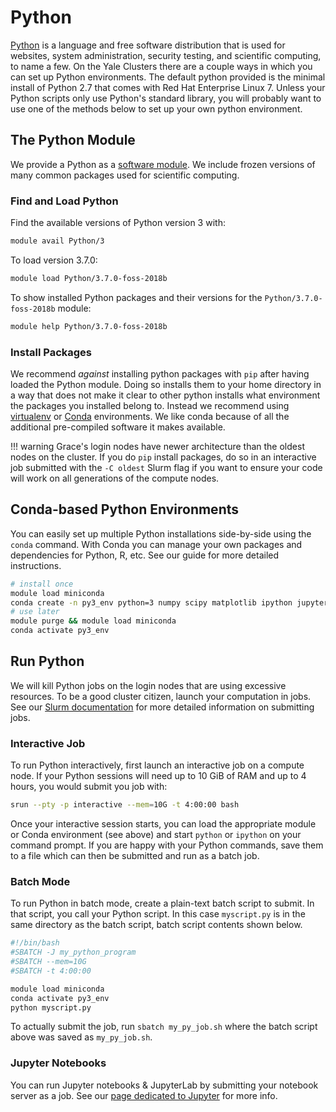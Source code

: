 # Python

[Python](https://www.python.org/about/) is a language and free software distribution that is used for websites, system administration, security testing, and scientific computing, to name a few. On the Yale Clusters there are a couple ways in which you can set up Python environments. The default python provided is the minimal install of Python 2.7 that comes with Red Hat Enterprise Linux 7. Unless your Python scripts only use Python's standard library, you will probably want to use one of the methods below to set up your own python environment.

## The Python Module

We provide a Python as a [software module](/clusters-at-yale/applications/modules). We include frozen versions of many common packages used for scientific computing.

### Find and Load Python

Find the available versions of Python version 3 with:

``` bash
module avail Python/3
```

To load version 3.7.0:

``` bash
module load Python/3.7.0-foss-2018b
```

To show installed Python packages and their versions for the `Python/3.7.0-foss-2018b` module:

``` bash
module help Python/3.7.0-foss-2018b
```

### Install Packages

We recommend _*against*_ installing python packages with `pip` after having loaded the Python module. Doing so installs them to your home directory in a way that does not make it clear to other python installs what environment the packages you installed belong to. Instead we recommend using [virtualenv](https://docs.python.org/3/library/venv.html) or [Conda](/clusters-at-yale/guides/conda/) environments. We like conda because of all the additional pre-compiled software it makes available.

!!! warning
    Grace's login nodes have newer architecture than the oldest nodes on the cluster. If you do `pip` install packages, do so in an interactive job submitted with the `-C oldest` Slurm flag if you want to ensure your code will work on all generations of the compute nodes.

## Conda-based Python Environments

You can easily set up multiple Python installations side-by-side using the `conda` command. With Conda you can manage your own packages and dependencies for Python, R, etc. See our guide for more detailed instructions. 

``` bash
# install once
module load miniconda
conda create -n py3_env python=3 numpy scipy matplotlib ipython jupyter jupyterlab
# use later
module purge && module load miniconda
conda activate py3_env
```


## Run Python

We will kill Python jobs on the login nodes that are using excessive resources. To be a good cluster citizen, launch your computation in jobs. See our [Slurm documentation](/clusters-at-yale/job-scheduling) for more detailed information on submitting jobs.

### Interactive Job

To run Python interactively, first launch an interactive job on a compute node. If your Python sessions will need up to 10 GiB of RAM and up to 4 hours, you would submit you job with:

``` bash
srun --pty -p interactive --mem=10G -t 4:00:00 bash
```

Once your interactive session starts, you can load the appropriate module or Conda environment (see above) and start `python` or `ipython` on your command prompt. If you are happy with your Python commands, save them to a file which can then be submitted and run as a batch job.

### Batch Mode

To run Python in batch mode, create a plain-text batch script to submit. In that script, you call your Python script. In this case `myscript.py` is in the same directory as the batch script, batch script contents shown below.

``` bash
#!/bin/bash
#SBATCH -J my_python_program
#SBATCH --mem=10G
#SBATCH -t 4:00:00

module load miniconda
conda activate py3_env
python myscript.py
```

To actually submit the job, run `sbatch my_py_job.sh` where the batch script above was saved as `my_py_job.sh`.

### Jupyter Notebooks

You can run Jupyter notebooks & JupyterLab by submitting your notebook server as a job. See our [page dedicated to Jupyter](/clusters-at-yale/guides/jupyter) for more info.


